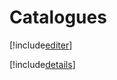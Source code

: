 # Catalogues

[!include[editer](catalogues.editer.autogen.md)]

[!include[details](catalogues.details.autogen.md)]













































































































































